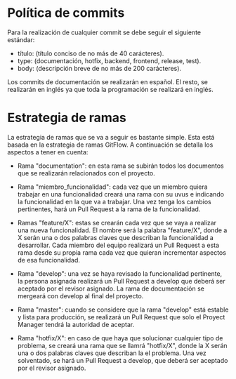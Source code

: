 # Política de commits
Para la realización de cualquier commit se debe seguir el siguiente estándar:

* título: (título conciso de no más de 40 carácteres).
* type: (documentación, hotfix, backend, frontend, release, test).
* body: (descripción breve de no más de 200 carácteres).

Los commits de documentación se realizarán en español. El resto, se realizarán en inglés ya que toda la programación se realizará en inglés.

# Estrategia de ramas
La estrategia de ramas que se va a seguir es bastante simple. Esta está basada en la estrategia de ramas GitFlow. A continuación se detalla los aspectos a tener en cuenta:

* Rama "documentation": en esta rama se subirán todos los documentos que se realizarán relacionados con el proyecto.

* Rama "miembro_funcionalidad": cada vez que un miembro quiera trabajar en una funcionalidad creará una rama con su uvus e indicando la funcionalidad en la que va a trabajar. Una vez tenga los cambios pertinentes, hará un Pull Request a la rama de la funcionalidad. 

* Ramas "feature/X": estas se crearán cada vez que se vaya a realizar una nueva funcionalidad. El nombre será la palabra "feature/X", donde a X serán una o dos palabras claves que describan la funcionalidad a desarrollar. Cada miembro del equipo realizará un Pull Request a esta rama desde su propia rama cada vez que quieran incrementar aspectos de esa funcionalidad. 

* Rama "develop": una vez se haya revisado la funcionalidad pertinente, la persona asignada realizará un Pull Request a develop que deberá ser aceptado por el revisor asignado. La rama de documentación se mergeará con develop al final del proyecto.

* Rama "master": cuando se considere que la rama "develop" está estable y lista para producción, se realizará un Pull Request que solo el Proyect Manager tendrá la autoridad de aceptar.

* Rama "hotfix/X": en caso de que haya que solucionar cualquier tipo de problema, se creará una rama que se llamrá "hotfix/X", donde la  X serán una o dos palabras claves que describan la el problema. Una vez solventado, se hará un Pull Request a develop, que deberá ser aceptado por el revisor asignado.

